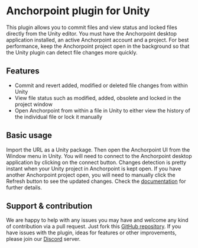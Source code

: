 # Anchorpoint plugin for Unity

This plugin allows you to commit files and view status and locked files directly from the Unity editor. You must have the Anchorpoint desktop application installed, an active Anchorpoint account and a project. For best performance, keep the Anchorpoint project open in the background so that the Unity plugin can detect file changes more quickly.

## Features
- Commit and revert added, modified or deleted file changes from within Unity
- View file status such as modified, added, obsolete and locked in the project window
- Open Anchorpoint from within a file in Unity to either view the history of the individual file or lock it manually

## Basic usage

Import the URL as a Unity package. Then open the Anchorpoint UI from the Window menu in Unity. You will need to connect to the Anchorpoint desktop application by clicking on the connect button. Changes detection is pretty instant when your Unity project in Anchorpoint is kept open. If you have another Anchorpoint project open, you will need to manually click the Refresh button to see the updated changes. Check the [documentation](https://docs.anchorpoint.app/docs/version-control/first-steps/unity/) for further details.


## Support & contribution

We are happy to help with any issues you may have and welcome any kind of contribution via a pull request. Just fork this [GitHub repository](https://github.com/Anchorpoint-Software/ap-unity). If you have issues with the plugin, ideas for features or other improvements, please join our [Discord](https://discord.com/invite/ZPyPzvx) server. 